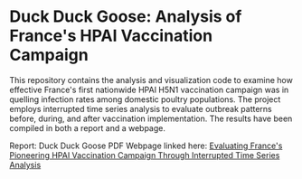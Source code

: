 # Duck Duck Goose: Analysis of France's HPAI Vaccination Campaign

This repository contains the analysis and visualization code to examine how effective France's first nationwide HPAI H5N1 vaccination campaign was in quelling infection rates among domestic poultry populations. The project employs interrupted time series analysis to evaluate outbreak patterns before, during, and after vaccination implementation. The results have been compiled in both a report and a webpage. 

Report: Duck Duck Goose PDF
Webpage linked here: [Evaluating France's Pioneering HPAI Vaccination Campaign Through Interrupted Time Series Analysis](https://stately-crepe-6d10c7.netlify.app/)

